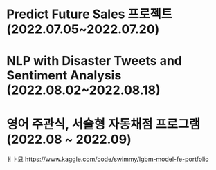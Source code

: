 # Predict Future Sales 프로젝트 (2022.07.05~2022.07.20)
# NLP with Disaster Tweets and Sentiment Analysis (2022.08.02~2022.08.18)
# 영어 주관식, 서술형 자동채점 프로그램 (2022.08 ~ 2022.09)
ㅐㅏ묘
https://www.kaggle.com/code/swimmy/lgbm-model-fe-portfolio
